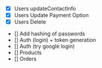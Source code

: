 - [X] Users updateContactInfo
- [X] Users Update Payment Option
- [X] Users Delete
- [] Add hashing of passwords
- [] Auth (login) + token generation
- [] Auth (try google login)
- [] Products
- [] Orders